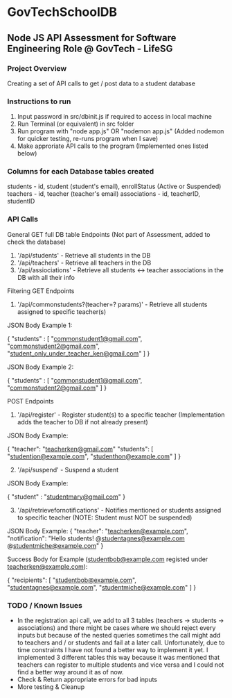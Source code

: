 # GovTechSchoolDB

## Node JS API Assessment for Software Engineering Role @ GovTech - LifeSG

### Project Overview

Creating a set of API calls to get / post data to a student database

### Instructions to run

1) Input password in src/dbinit.js if required to access in local machine
2) Run Terminal (or equivalent) in src folder
3) Run program with "node app.js" OR "nodemon app.js" (Added nodemon for quicker testing, re-runs program when I save)
4) Make approriate API calls to the program (Implemented ones listed below)

### Columns for each Database tables created

students        - id, student (student's email), enrollStatus (Active or Suspended)
teachers        - id, teacher (teacher's email)
associations    - id, teacherID, studentID

### API Calls

General GET full DB table Endpoints (Not part of Assessment, added to check the database)
1) '/api/students'      - Retrieve all students in the DB
2) '/api/teachers'      - Retrieve all teachers in the DB
3) '/api/assiociations' - Retrieve all students <-> teacher associations in the DB with all their info

Filtering GET Endpoints
1) '/api/commonstudents?(teacher=? params)' - Retrieve all students assigned to specific teacher(s)

JSON Body Example 1:

{
    "students" :
    [
        "commonstudent1@gmail.com",
        "commonstudent2@gmail.com",
        "student_only_under_teacher_ken@gmail.com"
    ]
}

JSON Body Example 2:

{
    "students" :
    [
        "commonstudent1@gmail.com",
        "commonstudent2@gmail.com"
    ]
}

POST Endpoints
1) '/api/register' - Register student(s) to a specific teacher (Implementation adds the teacher to DB if not already present)

JSON Body Example:

{
    "teacher": "teacherken@gmail.com"
    "students":
    [
        "studentjon@example.com",
        "studenthon@example.com"
    ]
}


2) '/api/suspend'                   - Suspend a student

JSON Body Example:

{
    "student" : "studentmary@gmail.com"
}

3) '/api/retrievefornotifications'  - Notifies mentioned or students assigned to specific teacher  (NOTE: Student must NOT be suspended)

JSON Body Example:
{
    "teacher": "teacherken@example.com",
    "notification": "Hello students! @studentagnes@example.com @studentmiche@example.com"
}

Success Body for Example (studentbob@example.com registed under teacherken@example.com):

{
    "recipients":
    [
        "studentbob@example.com",
        "studentagnes@example.com",
        "studentmiche@example.com"
    ]
}

### TODO / Known Issues

- In the registration api call, we add to all 3 tables (teachers -> students -> associations) and there might be cases where we should reject 
    every inputs but because of the nested queries sometimes the call might add to teachers and / or students and fail at a later call.
    Unfortunately, due to time constraints I have not found a better way to implement it yet. I implemented 3 different tables this way because
    it was mentioned that teachers can register to multiple students and vice versa and I could not find a better way around it as of now. 
- Check & Return appropriate errors for bad inputs
- More testing & Cleanup